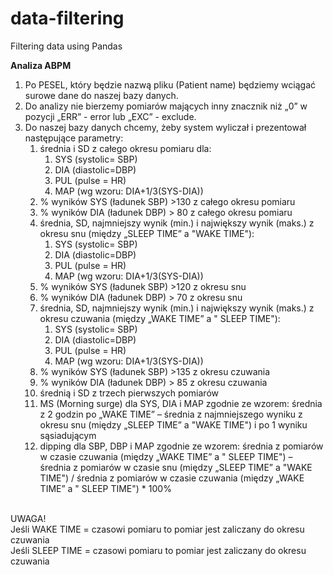 # data-filtering
Filtering data using Pandas

**Analiza ABPM** <br />


1. Po PESEL, który będzie nazwą pliku (Patient name) będziemy wciągać surowe dane do naszej bazy danych. <br />
2. Do analizy nie bierzemy pomiarów mających inny znacznik niż „0” w pozycji „ERR” - error lub „EXC” - exclude. <br />
3. Do naszej bazy danych chcemy, żeby system wyliczał i prezentował następujące parametry: <br />
    1. średnia i SD z całego okresu pomiaru dla: <br />
        1. SYS (systolic= SBP) <br />
        2. DIA (diastolic=DBP) <br />
        3. PUL (pulse = HR) <br />
        4. MAP (wg wzoru: DIA+1/3(SYS-DIA)) <br />
    2. % wyników SYS (ładunek SBP) >130 z całego okresu pomiaru <br />
    3. % wyników DIA (ładunek DBP) > 80 z całego okresu pomiaru <br />
    4. średnia, SD, najmniejszy wynik (min.) i największy wynik (maks.) z okresu snu (między „SLEEP TIME” a "WAKE TIME"): <br />
        1. SYS (systolic= SBP) <br />
        2. DIA (diastolic=DBP) <br />
        3. PUL (pulse = HR) <br />
        4. MAP (wg wzoru: DIA+1/3(SYS-DIA)) <br />
    5. % wyników SYS (ładunek SBP) >120 z okresu snu <br />
    6. % wyników DIA (ładunek DBP) > 70 z okresu snu <br />
    7. średnia, SD, najmniejszy wynik (min.) i największy wynik (maks.) z okresu czuwania (między „WAKE TIME” a " SLEEP TIME"): <br />
        1. SYS (systolic= SBP) <br />
        2. DIA (diastolic=DBP) <br />
        3. PUL (pulse = HR) <br />
        4. MAP (wg wzoru: DIA+1/3(SYS-DIA)) <br />
    8. % wyników SYS (ładunek SBP) >135 z okresu czuwania <br />
    9. % wyników DIA (ładunek DBP) > 85 z okresu czuwania <br />
    10. średnią i SD z trzech pierwszych pomiarów <br />
    11. MS (Morning surge) dla SYS, DIA i MAP zgodnie ze wzorem: średnia z 2 godzin po „WAKE TIME” – średnia z najmniejszego wyniku z okresu snu (między „SLEEP TIME” a "WAKE TIME") i po 1 wyniku sąsiadującym <br />
    12. dipping dla SBP, DBP i MAP zgodnie ze wzorem: średnia z pomiarów w czasie czuwania (między „WAKE TIME” a " SLEEP TIME") – średnia z pomiarów w czasie snu (między „SLEEP TIME” a "WAKE TIME") / średnia z pomiarów w czasie czuwania (między „WAKE TIME” a " SLEEP TIME") * 100% <br /> <br />

UWAGA! <br />
Jeśli WAKE TIME = czasowi pomiaru to pomiar jest zaliczany do okresu czuwania <br />
Jeśli SLEEP TIME = czasowi pomiaru to pomiar jest zaliczany do okresu czuwania <br />
